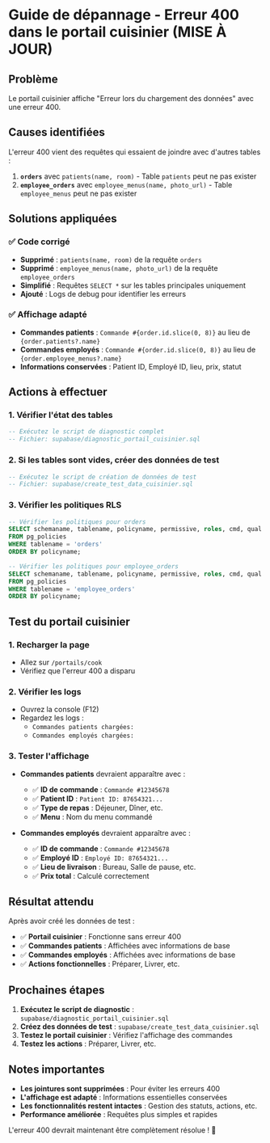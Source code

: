 # Guide de dépannage - Erreur 400 dans le portail cuisinier (MISE À JOUR)

## Problème
Le portail cuisinier affiche "Erreur lors du chargement des données" avec une erreur 400.

## Causes identifiées
L'erreur 400 vient des requêtes qui essaient de joindre avec d'autres tables :
1. **`orders`** avec `patients(name, room)` - Table `patients` peut ne pas exister
2. **`employee_orders`** avec `employee_menus(name, photo_url)` - Table `employee_menus` peut ne pas exister

## Solutions appliquées

### ✅ Code corrigé
- **Supprimé** : `patients(name, room)` de la requête `orders`
- **Supprimé** : `employee_menus(name, photo_url)` de la requête `employee_orders`
- **Simplifié** : Requêtes `SELECT *` sur les tables principales uniquement
- **Ajouté** : Logs de debug pour identifier les erreurs

### ✅ Affichage adapté
- **Commandes patients** : `Commande #{order.id.slice(0, 8)}` au lieu de `{order.patients?.name}`
- **Commandes employés** : `Commande #{order.id.slice(0, 8)}` au lieu de `{order.employee_menus?.name}`
- **Informations conservées** : Patient ID, Employé ID, lieu, prix, statut

## Actions à effectuer

### 1. Vérifier l'état des tables
```sql
-- Exécutez le script de diagnostic complet
-- Fichier: supabase/diagnostic_portail_cuisinier.sql
```

### 2. Si les tables sont vides, créer des données de test
```sql
-- Exécutez le script de création de données de test
-- Fichier: supabase/create_test_data_cuisinier.sql
```

### 3. Vérifier les politiques RLS
```sql
-- Vérifier les politiques pour orders
SELECT schemaname, tablename, policyname, permissive, roles, cmd, qual
FROM pg_policies 
WHERE tablename = 'orders'
ORDER BY policyname;

-- Vérifier les politiques pour employee_orders
SELECT schemaname, tablename, policyname, permissive, roles, cmd, qual
FROM pg_policies 
WHERE tablename = 'employee_orders'
ORDER BY policyname;
```

## Test du portail cuisinier

### 1. Recharger la page
- Allez sur `/portails/cook`
- Vérifiez que l'erreur 400 a disparu

### 2. Vérifier les logs
- Ouvrez la console (F12)
- Regardez les logs :
  - `Commandes patients chargées:`
  - `Commandes employés chargées:`

### 3. Tester l'affichage
- **Commandes patients** devraient apparaître avec :
  - ✅ **ID de commande** : `Commande #12345678`
  - ✅ **Patient ID** : `Patient ID: 87654321...`
  - ✅ **Type de repas** : Déjeuner, Dîner, etc.
  - ✅ **Menu** : Nom du menu commandé

- **Commandes employés** devraient apparaître avec :
  - ✅ **ID de commande** : `Commande #12345678`
  - ✅ **Employé ID** : `Employé ID: 87654321...`
  - ✅ **Lieu de livraison** : Bureau, Salle de pause, etc.
  - ✅ **Prix total** : Calculé correctement

## Résultat attendu

Après avoir créé les données de test :
- ✅ **Portail cuisinier** : Fonctionne sans erreur 400
- ✅ **Commandes patients** : Affichées avec informations de base
- ✅ **Commandes employés** : Affichées avec informations de base
- ✅ **Actions fonctionnelles** : Préparer, Livrer, etc.

## Prochaines étapes

1. **Exécutez le script de diagnostic** : `supabase/diagnostic_portail_cuisinier.sql`
2. **Créez des données de test** : `supabase/create_test_data_cuisinier.sql`
3. **Testez le portail cuisinier** : Vérifiez l'affichage des commandes
4. **Testez les actions** : Préparer, Livrer, etc.

## Notes importantes

- **Les jointures sont supprimées** : Pour éviter les erreurs 400
- **L'affichage est adapté** : Informations essentielles conservées
- **Les fonctionnalités restent intactes** : Gestion des statuts, actions, etc.
- **Performance améliorée** : Requêtes plus simples et rapides

L'erreur 400 devrait maintenant être complètement résolue ! 🎉







